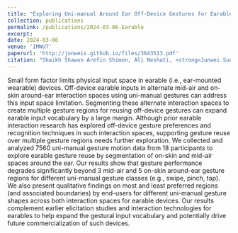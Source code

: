 ```yaml
---
title: "Exploring Uni-manual Around Ear Off-Device Gestures for Earables"
collection: publications
permalink: /publications/2024-03-06-Earable
excerpt:
date: 2024-03-06
venue: 'IMWUT'
paperurl: 'http://junweis.github.io/files/3643513.pdf'
citation: "Shaikh Shawon Arefin Shimon, Ali Neshati, <strong>Junwei Sun</strong>, Qiang Xu, and Jian Zhao. 2024. Exploring Uni-manual Around Ear Off-Device Gestures for Earables. Proc. ACM Interact. Mob. Wearable Ubiquitous Technol. 8, 1, Article 3 (March 2024), 29 pages."
---
```

Small form factor limits physical input space in earable (i.e., ear-mounted wearable) devices. Off-device earable inputs in alternate mid-air and on-skin around-ear interaction spaces using uni-manual gestures can address this input space limitation. Segmenting these alternate interaction spaces to create multiple gesture regions for reusing off-device gestures can expand earable input vocabulary by a large margin. Although prior earable interaction research has explored off-device gesture preferences and recognition techniques in such interaction spaces, supporting gesture reuse over multiple gesture regions needs further exploration. We collected and analyzed 7560 uni-manual gesture motion data from 18 participants to explore earable gesture reuse by segmentation of on-skin and mid-air spaces around the ear. Our results show that gesture performance degrades significantly beyond 3 mid-air and 5 on-skin around-ear gesture regions for different uni-manual gesture classes (e.g., swipe, pinch, tap). We also present qualitative findings on most and least preferred regions (and associated boundaries) by end-users for different uni-manual gesture shapes across both interaction spaces for earable devices. Our results complement earlier elicitation studies and interaction technologies for earables to help expand the gestural input vocabulary and potentially drive future commercialization of such devices.
